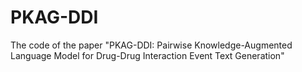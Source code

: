 # PKAG-DDI
The code of the paper "PKAG-DDI: Pairwise Knowledge-Augmented Language Model for Drug-Drug Interaction Event Text Generation"
